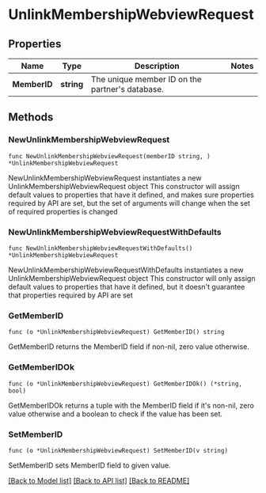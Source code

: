# UnlinkMembershipWebviewRequest

## Properties

Name | Type | Description | Notes
------------ | ------------- | ------------- | -------------
**MemberID** | **string** | The unique member ID on the partner&#39;s database. | 

## Methods

### NewUnlinkMembershipWebviewRequest

`func NewUnlinkMembershipWebviewRequest(memberID string, ) *UnlinkMembershipWebviewRequest`

NewUnlinkMembershipWebviewRequest instantiates a new UnlinkMembershipWebviewRequest object
This constructor will assign default values to properties that have it defined,
and makes sure properties required by API are set, but the set of arguments
will change when the set of required properties is changed

### NewUnlinkMembershipWebviewRequestWithDefaults

`func NewUnlinkMembershipWebviewRequestWithDefaults() *UnlinkMembershipWebviewRequest`

NewUnlinkMembershipWebviewRequestWithDefaults instantiates a new UnlinkMembershipWebviewRequest object
This constructor will only assign default values to properties that have it defined,
but it doesn't guarantee that properties required by API are set

### GetMemberID

`func (o *UnlinkMembershipWebviewRequest) GetMemberID() string`

GetMemberID returns the MemberID field if non-nil, zero value otherwise.

### GetMemberIDOk

`func (o *UnlinkMembershipWebviewRequest) GetMemberIDOk() (*string, bool)`

GetMemberIDOk returns a tuple with the MemberID field if it's non-nil, zero value otherwise
and a boolean to check if the value has been set.

### SetMemberID

`func (o *UnlinkMembershipWebviewRequest) SetMemberID(v string)`

SetMemberID sets MemberID field to given value.



[[Back to Model list]](../README.md#documentation-for-models) [[Back to API list]](../README.md#documentation-for-api-endpoints) [[Back to README]](../README.md)


